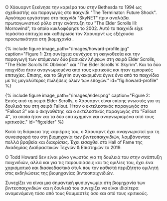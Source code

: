 Ο Χάουαρντ ξεκίνησε την καριέρα του στην Bethesda το 1994 ως σχεδιαστής 
και παραγωγός στο παιχνίδι "The Terminator: Future Shock". Αργότερα εργάστηκε στο παιχνίδι "SkyNET" πριν αναλάβει πρωταγωνιστικό ρόλο στην ανάπτυξη του "The Elder Scrolls III: Morrowind", το οποίο κυκλοφόρησε το 2002. Αυτό το παιχνίδι είχε τεράστια επιτυχία και καθιέρωσε τον Χάουαρντ ως εξέχουσα προσωπικότητα στη βιομηχανία .


{% include figure image_path="/images/howard-profile.jpg" caption="Figure 1: Στη συνέχεια συνέχισε τη σκηνοθεσία και την παραγωγή των επόμενων δύο βασικών λήψεων στη σειρά Elder Scrolls, "The Elder Scrolls IV: Oblivion" και "The Elder Scrolls V: Skyrim". Και τα δύο παιχνίδια ήταν αναγνωρισμένα από τους κριτικούς και ήταν εμπορικές επιτυχίες. Επισης, και το Skyrim συγκεκριμένα έγινε ένα από τα παιχνίδια με τις μεγαλύτερες πωλήσεις όλων των εποχών." id="fig:howard-profile" %}

{% include figure image_path="/images/elder.png" caption="Figure 2: Εκτός από τη σειρά Elder Scrolls, ο Χάουαρντ είναι επίσης γνωστός για τη δουλειά του στη σειρά Fallout. Ήταν ο εκτελεστικός παραγωγός στο "Fallout 3" και ο σκηνοθέτης και ο εκτελεστικός παραγωγός στο "Fallout 4", τα οποία ήταν και τα δύο επιτυχημένα και αναγνωρισμένα από τους κριτικούς." id="fig:elder" %}

Κατά τη διάρκεια της καριέρας του, ο Χάουαρντ έχει αναγνωριστεί για τη 
συνεισφορά του στη βιομηχανία των βιντεοπαιχνιδιών, λαμβάνοντας πολλά βραβεία 
και διακρίσεις. Έχει εισαχθεί στο Hall of Fame της Ακαδημίας Διαδραστικών Τεχνών 
& Επιστημών το 2019.

Ο Todd Howard δεν είναι μόνο γνωστός για τη δουλειά του στην ανάπτυξη παιχνιδιών, 
αλλά και για τις παρουσιάσεις και τις ομιλίες του, έχει ένα χαρισματικό και διασκεδαστικό στυλ που τον καθιστά περιζήτητο ομιλητή στις εκδηλώσεις της βιομηχανίας βιντεοπαιχνιδιών. 

Συνεχίζει να είναι μια σημαντική φυσιογνωμία στη βιομηχανία των βιντεοπαιχνιδιών και η δουλειά του συνεχίζει να είναι ιδιαίτερα αναμενόμενη τόσο από τους θαυμαστές όσο και από τους κριτικούς.

[^1]: fig:howard-profile

[^2]: fig:elder
